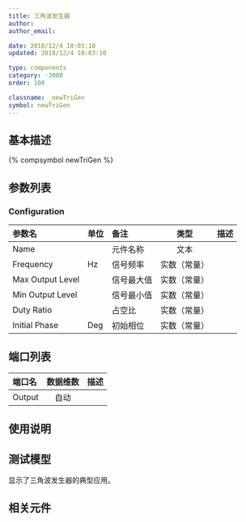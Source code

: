 ```yaml
---
title: 三角波发生器
author: 
author_email:

date: 2018/12/4 10:03:10
updated: 2018/12/4 10:03:10

type: components
category: -3008
order: 100

classname: _newTriGen
symbol: newTriGen
---
```

## 基本描述
{% compsymbol newTriGen %}

## 参数列表
### Configuration
| 参数名 | 单位 | 备注 | 类型 | 描述 |
| :--- | :--- | :--- | :--: | :--- |
| Name |  | 元件名称 | 文本 |  |
| Frequency | Hz | 信号频率 | 实数（常量） |  |
| Max Output Level |  | 信号最大值 | 实数（常量） |  |
| Min Output Level |  | 信号最小值 | 实数（常量） |  |
| Duty Ratio |  | 占空比 | 实数（常量） |  |
| Initial Phase | Deg | 初始相位 | 实数（常量） |  |


## 端口列表

| 端口名 | 数据维数 | 描述 |
| :--- | :--:  | :--- |
| Output | 自动 | |                   

## 使用说明


## 测试模型
[<test name>](<test link>)显示了三角波发生器的典型应用。

## 相关元件


